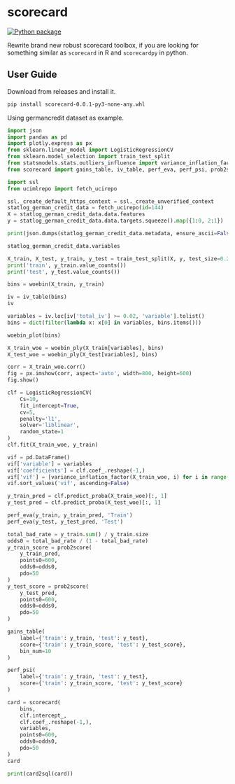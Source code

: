 # scorecard

[![Python package](https://github.com/Blanket58/scorecard/actions/workflows/python-package.yml/badge.svg)](https://github.com/Blanket58/scorecard/actions/workflows/python-package.yml)

Rewrite brand new robust scorecard toolbox, if you are looking for something similar as `scorecard` in R and `scorecardpy` in python.

## User Guide

Download from releases and install it.

```bash
pip install scorecard-0.0.1-py3-none-any.whl
```

Using germancredit dataset as example.

```python
import json
import pandas as pd
import plotly.express as px
from sklearn.linear_model import LogisticRegressionCV
from sklearn.model_selection import train_test_split
from statsmodels.stats.outliers_influence import variance_inflation_factor
from scorecard import gains_table, iv_table, perf_eva, perf_psi, prob2score, woebin, woebin_plot, woebin_ply, scorecard, card2sql
```

```python
import ssl
from ucimlrepo import fetch_ucirepo

ssl._create_default_https_context = ssl._create_unverified_context
statlog_german_credit_data = fetch_ucirepo(id=144)
X = statlog_german_credit_data.data.features
y = statlog_german_credit_data.data.targets.squeeze().map({1:0, 2:1})
```

```python
print(json.dumps(statlog_german_credit_data.metadata, ensure_ascii=False, indent=4))
```

```python
statlog_german_credit_data.variables
```

```python
X_train, X_test, y_train, y_test = train_test_split(X, y, test_size=0.25, random_state=1, stratify=y)
print('train', y_train.value_counts())
print('test', y_test.value_counts())
```

```python
bins = woebin(X_train, y_train)
```

```python
iv = iv_table(bins)
iv
```

```python
variables = iv.loc[iv['total_iv'] >= 0.02, 'variable'].tolist()
bins = dict(filter(lambda x: x[0] in variables, bins.items()))
```

```python
woebin_plot(bins)
```

```python
X_train_woe = woebin_ply(X_train[variables], bins)
X_test_woe = woebin_ply(X_test[variables], bins)
```

```python
corr = X_train_woe.corr()
fig = px.imshow(corr, aspect='auto', width=800, height=600)
fig.show()
```

```python
clf = LogisticRegressionCV(
    Cs=10,
    fit_intercept=True,
    cv=5,
    penalty='l1',
    solver='liblinear',
    random_state=1
)
clf.fit(X_train_woe, y_train)
```

```python
vif = pd.DataFrame()
vif['variable'] = variables
vif['coefficients'] = clf.coef_.reshape(-1,)
vif['vif'] = [variance_inflation_factor(X_train_woe, i) for i in range(len(variables))]
vif.sort_values('vif', ascending=False)
```

```python
y_train_pred = clf.predict_proba(X_train_woe)[:, 1]
y_test_pred = clf.predict_proba(X_test_woe)[:, 1]
```

```python
perf_eva(y_train, y_train_pred, 'Train')
perf_eva(y_test, y_test_pred, 'Test')
```

```python
total_bad_rate = y_train.sum() / y_train.size
odds0 = total_bad_rate / (1 - total_bad_rate)
y_train_score = prob2score(
    y_train_pred,
    points0=600,
    odds0=odds0,
    pdo=50
)
y_test_score = prob2score(
    y_test_pred,
    points0=600,
    odds0=odds0,
    pdo=50
)
```

```python
gains_table(
    label={'train': y_train, 'test': y_test},
    score={'train': y_train_score, 'test': y_test_score},
    bin_num=10
)
```

```python
perf_psi(
    label={'train': y_train, 'test': y_test},
    score={'train': y_train_score, 'test': y_test_score}
)
```

```python
card = scorecard(
    bins,
    clf.intercept_,
    clf.coef_.reshape(-1,),
    variables,
    points0=600,
    odds0=odds0,
    pdo=50
)
card
```

```python
print(card2sql(card))
```
